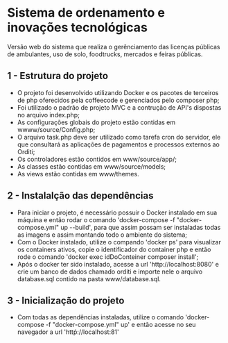 # Sistema de ordenamento e inovações tecnológicas #
Versão web do sistema que realiza o gerênciamento das licenças públicas de ambulantes, uso de solo, foodtrucks, mercados e feiras públicas.

## 1 - Estrutura do projeto ##
* O projeto foi desenvolvido utilizando Docker e os pacotes de terceiros de php oferecidos pela coffeecode e gerenciados pelo composer php;
* Foi utilizado o padrão de projeto MVC e a contrução de API's dispostas no arquivo index.php;
* As configurações globais do projeto estão contidas em wwww/source/Config.php;
* O arquivo task.php deve ser utilizado como tarefa cron do servidor, ele que consultará as aplicações de pagamentos e processos externos ao Orditi;
* Os controladores estão contidos em www/source/app/;
* As classes estão contidas em www/source/models;
* As views estão contidas em www/themes.

## 2 - Instalalção das dependências ##
* Para iniciar o projeto, é necessário possuir o Docker instalado em sua máquina e então rodar o comando 'docker-compose -f "docker-compose.yml" up --build',
para que assim possam ser instaladas todas as imagens e assim montando todo o ambiente do sistema;
* Com o Docker instalado, utilize o compando 'docker ps' para visualizar os containers ativos, copie o identificador do container php e então rode o comando
'docker exec idDoConteiner composer install';
* Após o docker ter sido instalado, acesse a url 'http://localhost:8080' e crie um banco de dados chamado orditi e importe nele o arquivo database.sql contido
na pasta www/database.sql.

## 3 - Inicialização do projeto ##
* Com todas as dependências instaladas, utilize o comando 'docker-compose -f "docker-compose.yml" up' e então acesse no seu navegador a url 'httṕ://localhost:81'

